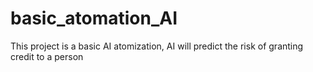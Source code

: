# basic_atomation_AI
This project is a basic AI atomization, AI will predict the risk of granting credit to a person
